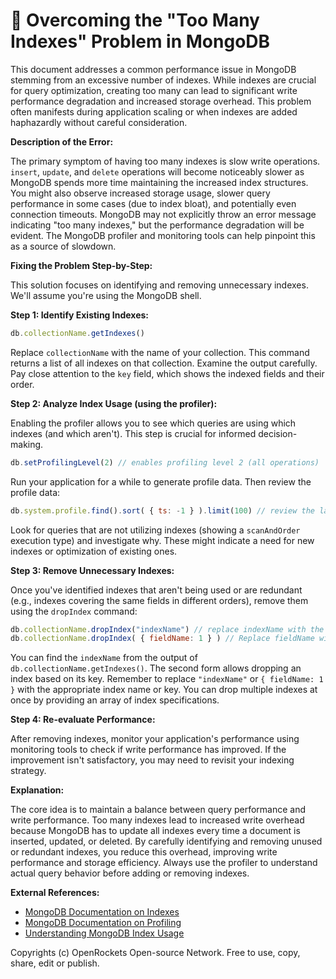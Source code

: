 # 🐞 Overcoming the "Too Many Indexes" Problem in MongoDB


This document addresses a common performance issue in MongoDB stemming from an excessive number of indexes. While indexes are crucial for query optimization, creating too many can lead to significant write performance degradation and increased storage overhead.  This problem often manifests during application scaling or when indexes are added haphazardly without careful consideration.

**Description of the Error:**

The primary symptom of having too many indexes is slow write operations.  `insert`, `update`, and `delete` operations will become noticeably slower as MongoDB spends more time maintaining the increased index structures.  You might also observe increased storage usage, slower query performance in some cases (due to index bloat), and potentially even connection timeouts. MongoDB may not explicitly throw an error message indicating "too many indexes," but the performance degradation will be evident. The MongoDB profiler and monitoring tools can help pinpoint this as a source of slowdown.


**Fixing the Problem Step-by-Step:**

This solution focuses on identifying and removing unnecessary indexes.  We'll assume you're using the MongoDB shell.

**Step 1: Identify Existing Indexes:**

```javascript
db.collectionName.getIndexes()
```

Replace `collectionName` with the name of your collection.  This command returns a list of all indexes on that collection.  Examine the output carefully.  Pay close attention to the `key` field, which shows the indexed fields and their order.


**Step 2: Analyze Index Usage (using the profiler):**

Enabling the profiler allows you to see which queries are using which indexes (and which aren't). This step is crucial for informed decision-making.

```javascript
db.setProfilingLevel(2) // enables profiling level 2 (all operations)
```

Run your application for a while to generate profile data. Then review the profile data:

```javascript
db.system.profile.find().sort( { ts: -1 } ).limit(100) // review the last 100 profiling entries
```

Look for queries that are not utilizing indexes (showing a `scanAndOrder` execution type) and investigate why. These might indicate a need for new indexes or optimization of existing ones.


**Step 3: Remove Unnecessary Indexes:**

Once you've identified indexes that aren't being used or are redundant (e.g., indexes covering the same fields in different orders), remove them using the `dropIndex` command:

```javascript
db.collectionName.dropIndex("indexName") // replace indexName with the name of the index to drop
db.collectionName.dropIndex( { fieldName: 1 } ) // Replace fieldName with the field name
```

You can find the `indexName` from the output of `db.collectionName.getIndexes()`.  The second form allows dropping an index based on its key.  Remember to replace `"indexName"` or `{ fieldName: 1 }` with the appropriate index name or key. You can drop multiple indexes at once by providing an array of index specifications.


**Step 4: Re-evaluate Performance:**

After removing indexes, monitor your application's performance using monitoring tools to check if write performance has improved. If the improvement isn't satisfactory, you may need to revisit your indexing strategy.

**Explanation:**

The core idea is to maintain a balance between query performance and write performance.  Too many indexes lead to increased write overhead because MongoDB has to update all indexes every time a document is inserted, updated, or deleted. By carefully identifying and removing unused or redundant indexes, you reduce this overhead, improving write performance and storage efficiency.  Always use the profiler to understand actual query behavior before adding or removing indexes.


**External References:**

* [MongoDB Documentation on Indexes](https://www.mongodb.com/docs/manual/indexes/)
* [MongoDB Documentation on Profiling](https://www.mongodb.com/docs/manual/reference/method/db.setProfilingLevel/)
* [Understanding MongoDB Index Usage](https://www.mongodb.com/blog/post/understanding-mongodb-index-usage)


Copyrights (c) OpenRockets Open-source Network. Free to use, copy, share, edit or publish.

